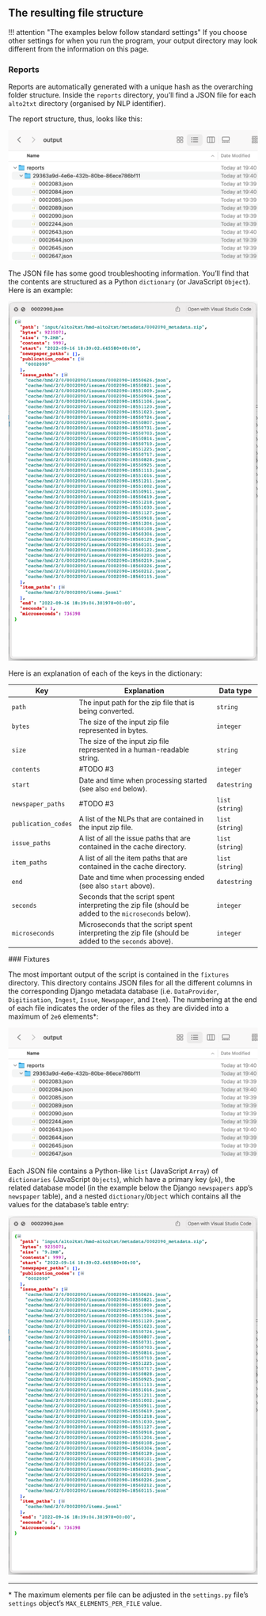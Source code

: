 ## The resulting file structure

!!! attention "The examples below follow standard settings"
    If you choose other settings for when you run the program, your output directory may look different from the information on this page.

### Reports

Reports are automatically generated with a unique hash as the overarching folder structure. Inside the `reports` directory, you’ll find a JSON file for each `alto2txt` directory (organised by NLP identifier).

The report structure, thus, looks like this:

![img/output-report-dir.png](img/output-report-dir.png)

The JSON file has some good troubleshooting information. You’ll find that the contents are structured as a Python `dictionary` (or JavaScript `Object`). Here is an example:

![img/output-report-json.png](img/output-report-json.png)

Here is an explanation of each of the keys in the dictionary:

| Key                 | Explanation                                                                                            | Data type         |
| ------------------- | ------------------------------------------------------------------------------------------------------ | ----------------- |
| `path`              | The input path for the zip file that is being converted.                                               | `string`          |
| `bytes`             | The size of the input zip file represented in bytes.                                                   | `integer`         |
| `size`              | The size of the input zip file represented in a human-readable string.                                 | `string`          |
| `contents`          | #TODO #3                                                                                               | `integer`         |
| `start`             | Date and time when processing started (see also `end` below).                                          | `datestring`      |
| `newspaper_paths`   | #TODO #3                                                                                               | `list` (`string`) |
| `publication_codes` | A list of the NLPs that are contained in the input zip file.                                           | `list` (`string`) |
| `issue_paths`       | A list of all the issue paths that are contained in the cache directory.                               | `list` (`string`) |
| `item_paths`        | A list of all the item paths that are contained in the cache directory.                                | `list` (`string`) |
| `end`               | Date and time when processing ended (see also `start` above).                                          | `datestring`      |
| `seconds`           | Seconds that the script spent interpreting the zip file (should be added to the `microseconds` below). | `integer`         |
| `microseconds`      | Microseconds that the script spent interpreting the zip file (should be added to the `seconds` above). | `integer`         |

### Fixtures

The most important output of the script is contained in the `fixtures` directory. This directory contains JSON files for all the different columns in the corresponding Django metadata database (i.e. `DataProvider`, `Digitisation`, `Ingest`, `Issue`, `Newspaper`, and `Item`). The numbering at the end of each file indicates the order of the files as they are divided into a maximum of `2e6` elements*:

![img/output-fixtures-dir.png](img/output-report-dir.png)

Each JSON file contains a Python-like `list` (JavaScript `Array`) of `dictionaries` (JavaScript `Objects`), which have a primary key (`pk`), the related database model (in the example below the Django `newspapers` app’s `newspaper` table), and a nested `dictionary`/`Object` which contains all the values for the database’s table entry:

![img/output-fixtures-json.png](img/output-report-json.png)

----

\* The maximum elements per file can be adjusted in the `settings.py` file’s `settings` object’s `MAX_ELEMENTS_PER_FILE` value.

